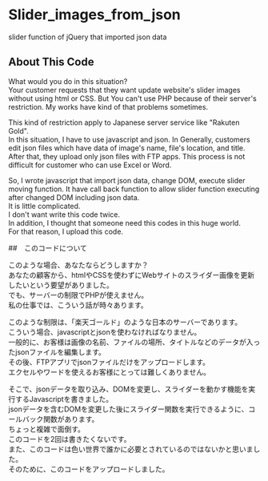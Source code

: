 # Slider_images_from_json
slider function of jQuery that imported json data

## About This Code
  <p>
    What would you do in this situation?<br>
    Your customer requests that they want update website's slider images without using html or CSS.
    But You can't use PHP because of their server's restriction.
    My works have kind of that problems sometimes.
  </p><p>
    This kind of restriction apply to Japanese server service like "Rakuten Gold".<br>
    In this situation, I have to use javascript and json.
    In Generally, customers edit json files which have data of image's name, file's location, and title.
    After that, they upload only json files with FTP apps.
    This process is not difficult for customer who can use Excel or Word.
  </p><p>
    So, I wrote javascript that import json data, change DOM, execute slider moving function.
    It have call back function to allow slider function executing after
    changed DOM  including json data.<br>
    It is little complicated.<br>
    I don't want write this code twice.<br>
    In addition, I thought that someone need this codes in this huge world.<br>
    For that reason, I upload this code.
  </p>
  
  ##　このコードについて
  <p>
    このような場合、あなたならどうしますか？<br>
    あなたの顧客から、htmlやCSSを使わずにWebサイトのスライダー画像を更新したいという要望がありました。<br>
    でも、サーバーの制限でPHPが使えません。<br>
    私の仕事では、こういう話が時々あります。<br>
  </p><p>
    このような制限は、「楽天ゴールド」のような日本のサーバーであります。<br>
    こういう場合、javascriptとjsonを使わなければなりません。<br>
    一般的に、お客様は画像の名前、ファイルの場所、タイトルなどのデータが入ったjsonファイルを編集します。<br>
    その後、FTPアプリでjsonファイルだけをアップロードします。<br>
    エクセルやワードを使えるお客様にとっては難しくありません。<br>
  </p><p>
    そこで、jsonデータを取り込み、DOMを変更し、スライダーを動かす機能を実行するJavascriptを書きました。<br>
    jsonデータを含むDOMを変更した後にスライダー関数を実行できるように、コールバック関数があります。<br>
    ちょっと複雑で面倒す。<br>
    このコードを2回は書きたくないです。<br>
    また、このコードは色い世界で誰かに必要とされているのではないかと思いました。<br>
    そのために、このコードをアップロードしました。<br>
  </p>
